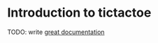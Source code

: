 # Introduction to tictactoe

TODO: write [great documentation](http://jacobian.org/writing/what-to-write/)
